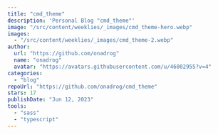 ```yaml
---
title: "cmd_theme"
description: 'Personal Blog "cmd_theme"'
image: "/src/content/weeklies/_images/cmd_theme-hero.webp"
images:
  - "/src/content/weeklies/_images/cmd_theme-2.webp"
author:
  url: "https://github.com/onadrog"
  name: "onadrog"
  avatar: "https://avatars.githubusercontent.com/u/46002955?v=4"
categories:
  - "blog"
repoUrl: "https://github.com/onadrog/cmd_theme"
stars: 17
publishDate: "Jun 12, 2023"
tools:
  - "sass"
  - "typescript"
---
```

